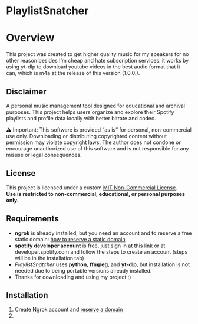 # PlaylistSnatcher

# Overview
This project was created to get higher quality music for my speakers for no other reason besides I'm cheap and hate subscription services. it works by using yt-dlp to download youtube videos in the best audio format that it can, which is m4a at the release of this version (1.0.0.).
## Disclaimer
A personal music management tool designed for educational and archival purposes. This project helps users organize and explore their Spotify playlists and profile data locally with better bitrate and codec.

⚠️ Important: This software is provided “as is” for personal, non-commercial use only. Downloading or distributing copyrighted content without permission may violate copyright laws. The author does not condone or encourage unauthorized use of this software and is not responsible for any misuse or legal consequences.

## License
This project is licensed under a custom [MIT Non-Commercial License](LICENSE.md).  
**Use is restricted to non-commercial, educational, or personal purposes only.**

## Requirements
* **ngrok** is already installed, but you need an account and to reserve a free static domain: [how to reserve a static domain](https://ngrok.com/blog-post/free-static-domains-ngrok-users)
* **spotify developer account** is free, just sign in at [this link](https://developer.spotify.com/dashboard) or at developer.spotify.com and follow the steps to create an account (steps will be in the installation tab)
* _PlaylistSnatcher_ uses **python**, **ffmpeg**, and **yt-dlp**, but installation is not needed due to being portable versions already installed.
* Thanks for downloading and using my project :)

## Installation
1. Create Ngrok account and [reserve a domain](https://ngrok.com/blog-post/free-static-domains-ngrok-users)
2. <picture>
